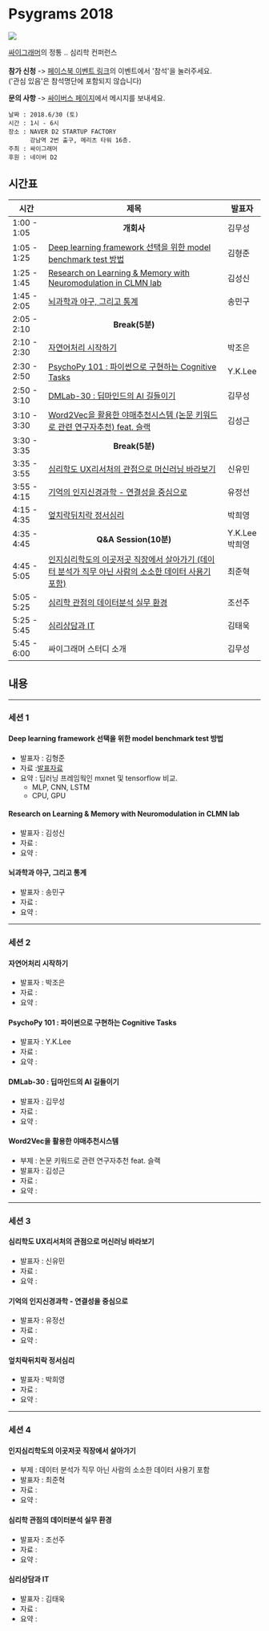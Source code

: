 # Psygrams 2018

<img src="https://psygrammer.github.io/psygrams/img/logo.jpg">

<a href="https://www.facebook.com/groups/psygrammer" onclick="ga('send', 'event', 'OutLink', 'Facebook Click', 'Psygrammer Facebook');">싸이그래머</a>의 정통 .. 심리학 컨퍼런스<br><br>
<b>참가 신청</b> -> 
<a href="https://www.facebook.com/events/590394521317191/" onclick="ga('send', 'event', 'OutLink', 'Facebook Click', 'Facebook Event - Psygrams 2018');">페이스북 이벤트 링크</a>의 이벤트에서 '참석'을 눌러주세요.<br>
('관심 있음'은 참석명단에 포함되지 않습니다)

<b>문의 사항</b> ->
<a href="https://www.facebook.com/thepsybus/" onclick="ga('send', 'event', 'OutLink', 'Facebook Click', 'Psybus Facebook');">싸이버스 페이지</a>에서 메시지를 보내세요.

```
날짜 : 2018.6/30 (토)
시간 : 1시 - 6시
장소 : NAVER D2 STARTUP FACTORY
      강남역 2번 출구, 메리츠 타워 16층.
주최 : 싸이그래머
후원 : 네이버 D2
```

## 시간표 


|시간| 제목  |  발표자  |
|---|---|---|
| 1:00 - 1:05  | <center><B>개회사</B></center>  | 김무성  |
| 1:05 - 1:25  | <a href="https://psygrammer.github.io/psygrams/#deep-learning-framework-선택을-위한-model-benchmark-test-방법" onclick="ga('send', 'event', 'InLink', 'Title Click', 'Deep learning framework 선택을 위한 model benchmark test 방법');">Deep learning framework 선택을 위한 model benchmark test 방법</a> | 김형준 | 
| 1:25 - 1:45  | <a href="https://psygrammer.github.io/psygrams/#research-on-learning--memory-with-neuromodulation-in-clmn-lab" onclick="ga('send', 'event', 'InLink', 'Title Click', 'Research on Learning & Memory with Neuromodulation in CLMN lab');">Research on Learning & Memory with Neuromodulation in CLMN lab</a> | 김성신  |
| 1:45 - 2:05  | <a href="https://psygrammer.github.io/psygrams/#뇌과학과-야구-그리고-통계" onclick="ga('send', 'event', 'InLink', 'Title Click', '뇌과학과 야구, 그리고 통계 ');">뇌과학과 야구, 그리고 통계 </a> | 송민구  |
| 2:05 - 2:10 | <center><B>Break(5분)</B></center> ||
| 2:10 - 2:30 | <a href="https://psygrammer.github.io/psygrams/#자연어처리-시작하기" onclick="ga('send', 'event', 'InLink', 'Title Click', '자연어처리 시작하기');">자연어처리 시작하기</a> | 박조은   |
| 2:30 - 2:50 | <a href="https://psygrammer.github.io/psygrams/#psychopy-101--파이썬으로-구현하는-cognitive-tasks" onclick="ga('send', 'event', 'InLink', 'Title Click', 'PsychoPy 101 : 파이썬으로 구현하는 Cognitive Tasks');">PsychoPy 101 : 파이썬으로 구현하는 Cognitive Tasks</a> | Y.K.Lee   |
| 2:50 - 3:10 | <a href="https://psygrammer.github.io/psygrams/#dmlab-30--딥마인드의-ai-길들이기" onclick="ga('send', 'event', 'InLink', 'Title Click', 'DMLab-30 : 딥마인드의 AI 길들이기');">DMLab-30 : 딥마인드의 AI 길들이기</a> | 김무성  |
| 3:10 - 3:30  | <a href="https://psygrammer.github.io/psygrams/#word2vec을-활용한-야매추천시스템" onclick="ga('send', 'event', 'InLink', 'Title Click', 'Word2Vec을 활용한 야매추천시스템');">Word2Vec을 활용한 야매추천시스템 (논문 키워드로 관련 연구자추천) feat. 슬랙</a>   | 김성근 |   
| 3:30 - 3:35 | <center><B>Break(5분)</B></center> ||
| 3:35 - 3:55  | <a href="https://psygrammer.github.io/psygrams/#심리학도-ux리서처의-관점으로-머신러닝-바라보기" onclick="ga('send', 'event', 'InLink', 'Title Click', '심리학도 UX리서처의 관점으로 머신러닝 바라보기');">심리학도 UX리서처의 관점으로 머신러닝 바라보기</a> | 신유민  |
| 3:55 - 4:15  | <a href="https://psygrammer.github.io/psygrams/#기억의-인지신경과학---연결성을-중심으로" onclick="ga('send', 'event', 'InLink', 'Title Click', '기억의 인지신경과학 - 연결성을 중심으로');">기억의 인지신경과학 - 연결성을 중심으로</a> | 유정선  |
| 4:15 - 4:35  | <a href="https://psygrammer.github.io/psygrams/#엎치락뒤치락-정서심리" onclick="ga('send', 'event', 'InLink', 'Title Click', '엎치락뒤치락 정서심리');">엎치락뒤치락 정서심리</a> | 박희영  |
| 4:35 - 4:45 | <center><B>Q&A Session(10분)</B></center> |Y.K.Lee<br>박희영|
| 4:45 - 5:05  | <a href="https://psygrammer.github.io/psygrams/#인지심리학도의-이곳저곳-직장에서-살아가기" onclick="ga('send', 'event', 'InLink', 'Title Click', '인지심리학도의 이곳저곳 직장에서 살아가기');">인지심리학도의 이곳저곳 직장에서 살아가기 (데이터 분석가 직무 아닌 사람의 소소한 데이터 사용기 포함)</a> | 최준혁  |
| 5:05 - 5:25  | <a href="https://psygrammer.github.io/psygrams/#심리학-관점의-데이터분석-실무-환경" onclick="ga('send', 'event', 'InLink', 'Title Click', '심리학 관점의 데이터분석 실무 환경');">심리학 관점의 데이터분석 실무 환경</a> | 조선주  |
| 5:25 - 5:45  | <a href="https://psygrammer.github.io/psygrams/#심리상담과-it" onclick="ga('send', 'event', 'InLink', 'Title Click', '심리상담과 IT');">심리상담과 IT</a> | 김태욱  |
| 5:45 - 6:00  | 싸이그래머 스터디 소개 | 김무성  |




## 내용

--------------

### 세션 1

#### Deep learning framework 선택을 위한 model benchmark test 방법
* 발표자 : 김형준
* 자료 :[발표자료](presentations/hjk_dl_benchmark.pdf)
* 요약 : 딥러닝 프레임웍인 mxnet 및 tensorflow 비교. </br> 
  - MLP, CNN, LSTM
  - CPU, GPU
  
#### Research on Learning & Memory with Neuromodulation in CLMN lab
* 발표자 : 김성신
* 자료 :
* 요약 :

#### 뇌과학과 야구, 그리고 통계
* 발표자 : 송민구
* 자료 :
* 요약 :

--------------

### 세션 2

#### 자연어처리 시작하기
* 발표자 : 박조은
* 자료 : 
* 요약 : 

#### PsychoPy 101 : 파이썬으로 구현하는 Cognitive Tasks
* 발표자 : Y.K.Lee 
* 자료 :
* 요약 :

#### DMLab-30 : 딥마인드의 AI 길들이기
* 발표자 : 김무성
* 자료 :
* 요약 :

#### Word2Vec을 활용한 야매추천시스템 
* 부제 : 논문 키워드로 관련 연구자추천 feat. 슬랙
* 발표자 : 김성근
* 자료 :
* 요약 :


--------------

### 세션 3

#### 심리학도 UX리서처의 관점으로 머신러닝 바라보기 
* 발표자 : 신유민
* 자료 :
* 요약 :

#### 기억의 인지신경과학 - 연결성을 중심으로
* 발표자 : 유정선
* 자료 :
* 요약 :

#### 엎치락뒤치락 정서심리
* 발표자 : 박희영
* 자료 :
* 요약 :


--------------

### 세션 4

#### 인지심리학도의 이곳저곳 직장에서 살아가기 
* 부제 : 데이터 분석가 직무 아닌 사람의 소소한 데이터 사용기 포함
* 발표자 : 최준혁
* 자료 :
* 요약 :

#### 심리학 관점의 데이터분석 실무 환경
* 발표자 : 조선주
* 자료 :
* 요약 :

#### 심리상담과 IT
* 발표자 : 김태욱
* 자료 :
* 요약 :

